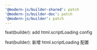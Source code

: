 ```yaml
---
'@modern-js/builder-shared': patch
'@modern-js/builder-doc': patch
'@modern-js/builder': patch
---
```


feat(builder): add html.scriptLoading config

feat(builder): 新增 html.scriptLoading 配置
